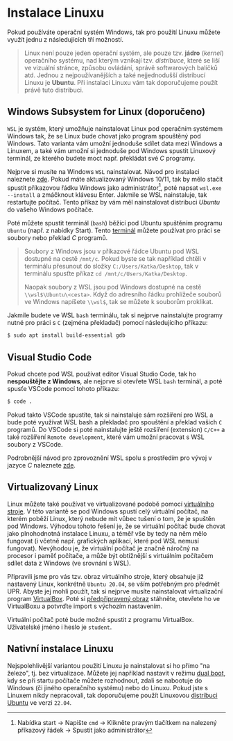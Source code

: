 # Instalace Linuxu
Pokud používáte operační systém Windows, tak pro použití Linuxu můžete využít jednu z následujících
tří možností.

> Linux není pouze jeden operační systém, ale pouze tzv. **jádro** (*kernel*) operačního systému,
nad kterým vznikají tzv. *distribuce*, které se liší ve vizuální stránce, způsobu ovládání, správě
softwarových balíčků atd. Jednou z nejpoužívanějších a také nejjednodušší distribucí Linuxu
je **Ubuntu**. Při instalaci Linuxu vám tak doporučujeme použít právě tuto distribuci.

## Windows Subsystem for Linux (doporučeno)
`WSL` je systém, který umožňuje nainstalovat Linux pod operačním systémem Windows tak, že se Linux
bude chovat jako program spouštěný pod Windows. Tato varianta vám umožní jednoduše sdílet data
mezi Windows a Linuxem, a také vám umožní si jednoduše pod Windows spustit Linuxový terminál, ze
kterého budete moct např. překládat své *C* programy.

Nejprve si musíte na Windows `WSL` nainstalovat. Návod pro instalaci naleznete [zde](https://docs.microsoft.com/cs-cz/windows/wsl/install).
Pokud máte aktualizovaný Windows 10/11, tak by mělo stačit spustit příkazovou řádku Windows jako administrátor[^1],
poté napsat `wsl.exe --install` a zmáčknout klávesu Enter. Jakmile se WSL nainstaluje, tak restartujte počítač.
Tento příkaz by vám měl nainstalovat distribuci *Ubuntu* do vašeho Windows počítače.

[^1]: Nabídka start -> Napište `cmd` -> Klikněte pravým tlačítkem na nalezený příkazový řádek -> Spustit jako administrátor

Poté můžete spustit terminál (`bash`) běžící pod Ubuntu spuštěním programu `Ubuntu` (např. z nabídky
Start). Tento [terminál](linux.md#základy-používání-linuxu) můžete používat pro práci se soubory nebo
překlad *C* programů.

> Soubory z Windows jsou v příkazové řádce Ubuntu pod WSL dostupné na cestě `/mnt/c`. Pokud byste
> se tak například chtěli v terminálu přesunout do složky `C:/Users/Katka/Desktop`, tak v terminálu
> spusťte příkaz `cd /mnt/c/Users/Katka/Desktop`.
> 
> Naopak soubory z WSL jsou pod Windows dostupné na cestě `\\wsl$\Ubuntu\<cesta>`. Když do adresního
> řádku prohlížeče souborů ve Windows napíšete `\\wsl$`, tak se můžete k souborům proklikat.

Jakmile budete ve WSL `bash` terminálu, tak si nejprve nainstalujte programy nutné pro práci s `C`
(zejména překladač) pomocí následujícího příkazu:
```bash
$ sudo apt install build-essential gdb
```

## Visual Studio Code
Pokud chcete pod WSL používat editor Visual Studio Code, tak ho **nespouštějte z Windows**,
ale nejprve si otevřete WSL `bash` terminál, a poté spusťe VSCode pomocí tohoto příkazu:
```bash
$ code .
```
Pokud takto VSCode spustíte, tak si nainstaluje sám rozšíření pro WSL a bude poté využívat WSL bash
a překladač pro spouštění a překlad vašich `C` programů. Do VSCode si poté nainstalujte ještě
rozšíření (extension) `C/C++` a také rozšíření `Remote development`, které vám umožní pracovat s WSL
soubory z VSCode.

Podrobnější návod pro zprovoznění WSL spolu s prostředím pro vývoj v jazyce *C* naleznete
[zde](https://code.visualstudio.com/docs/cpp/config-wsl).

## Virtualizovaný Linux
Linux můžete také používat ve virtualizované podobě pomocí
[virtuálního stroje](https://cs.wikipedia.org/wiki/Virtu%C3%A1ln%C3%AD_stroj). V této variantě se
pod Windows spustí celý virtuální počítač, na kterém poběží Linux, který nebude mít vůbec tušení o
tom, že je spuštěn pod Windows. Výhodou tohoto řešení je, že se virtuální počítač bude chovat jako
plnohodnotná instalace Linuxu, a téměř vše by tedy na něm mělo fungovat (i včetně např. grafických
aplikací, které pod WSL nemusí fungovat). Nevýhodou je, že virtuální počítač je značně náročný na procesor
i paměť počítače, a může být obtížnější s virtuálním počítačem sdílet data z Windows (ve srovnání s WSL).

Připravili jsme pro vás tzv. obraz virtuálního stroje, který obsahuje již nastavený Linux, konkrétně
`Ubuntu 20.04`, se vším potřebným pro předmět UPR. Abyste jej mohli použít, tak si nejprve musíte
nainstalovat virtualizační program [VirtualBox](https://www.virtualbox.org/wiki/Downloads). Poté si
[předpřipravený obraz](http://mrl.cs.vsb.cz/data/upr/UPR.ova) stáhněte, otevřete ho ve VirtualBoxu
a potvrďte import s výchozím nastavením.

Virtuální počítač poté bude možné spustit z programu VirtualBox. Uživatelské jméno i heslo je
`student`.

## Nativní instalace Linuxu
Nejspolehlivější variantou použití Linuxu je nainstalovat si ho přímo "na železo", tj. bez
virtualizace. Můžete jej například nastavit v režimu
[dual boot](https://www.tecmint.com/install-ubuntu-alongside-with-windows-dual-boot/), kdy se při
startu počítače můžete rozhodnout, zdali se nabootuje do Windows (či jiného operačního systému)
nebo do Linuxu. Pokud jste s Linuxem nikdy nepracovali, tak doporučujeme použít Linuxovou
[distribuci Ubuntu](https://itsfoss.com/install-ubuntu/) ve verzi `22.04`.
